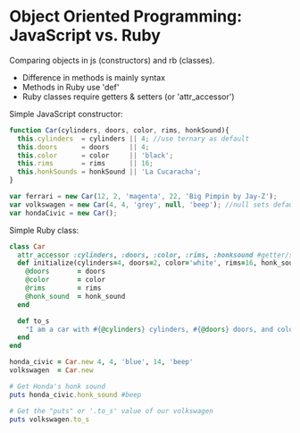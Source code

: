 # Object Oriented Programming: JavaScript vs. Ruby

Comparing objects in js (constructors) and rb (classes).
- Difference in methods is mainly syntax
- Methods in Ruby use 'def'
- Ruby classes require getters & setters (or 'attr_accessor')

Simple JavaScript constructor:
```js
function Car(cylinders, doors, color, rims, honkSound){
  this.cylinders  = cylinders || 4; //use ternary as default
  this.doors      = doors     || 4;
  this.color      = color     || 'black';
  this.rims       = rims      || 16;
  this.honkSounds = honkSound || 'La Cucaracha';
}

var ferrari = new Car(12, 2, 'magenta', 22, 'Big Pimpin by Jay-Z');
var volkswagen = new Car(4, 4, 'grey', null, 'beep'); //null sets default
var hondaCivic = new Car();
```

Simple Ruby class:
```rb
class Car
  attr_accessor :cylinders, :doors, :color, :rims, :honksound #getter/setter symbols
  def initialize(cylinders=4, doors=2, color='white', rims=16, honk_sound='beep beep') #set default values
    @doors       = doors
    @color       = color
    @rims        = rims
    @honk_sound  = honk_sound
  end

  def to_s
    "I am a car with #{@cylinders} cylinders, #{@doors} doors, and color #{@white}"
  end
end

honda_civic = Car.new 4, 4, 'blue', 14, 'beep'
volkswagen  = Car.new

# Get Honda's honk sound
puts honda_civic.honk_sound #beep

# Get the "puts" or '.to_s' value of our volkswagen
puts volkswagen.to_s
```
